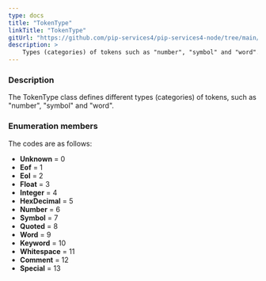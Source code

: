 ```yaml
---
type: docs
title: "TokenType"
linkTitle: "TokenType"
gitUrl: "https://github.com/pip-services4/pip-services4-node/tree/main/pip-services4-expressions-node"
description: > 
    Types (categories) of tokens such as "number", "symbol" and "word".
---
```


### Description

The TokenType class defines different types (categories) of tokens, such as "number", "symbol" and "word".


### Enumeration members

The codes are as follows:

- **Unknown** = 0
- **Eof** = 1
- **Eol** = 2
- **Float** = 3
- **Integer** = 4
- **HexDecimal** = 5
- **Number** = 6
- **Symbol** = 7
- **Quoted** = 8
- **Word** = 9
- **Keyword** = 10
- **Whitespace** = 11
- **Comment** = 12
- **Special** = 13
